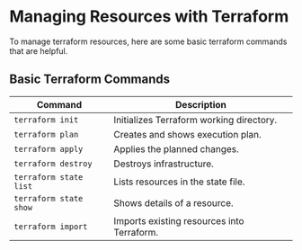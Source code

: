 # Managing Resources with Terraform

To manage terraform resources, here are some basic terraform commands that are helpful.

## Basic Terraform Commands

| **Command**            | **Description**                                      |
|------------------------|------------------------------------------------------|
| `terraform init`       | Initializes Terraform working directory.             |
| `terraform plan`       | Creates and shows execution plan.                    |
| `terraform apply`      | Applies the planned changes.                         |
| `terraform destroy`    | Destroys infrastructure.                              |
| `terraform state list` | Lists resources in the state file.                   |
| `terraform state show` | Shows details of a resource.                         |
| `terraform import`     | Imports existing resources into Terraform.           |
